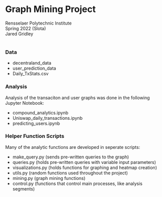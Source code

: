 # Graph Mining Project
Rensselaer Polytechnic Institute<br>
Spring 2022 (Slota)
<br>
Jared Gridley<br>
<br>

### Data 
  - decentraland_data
  - user_prediction_data
  - Daily_TxStats.csv

### Analysis
Analysis of the transaciton and user graphs was done in the following Jupyter Notebook:
  - compound_analytics.ipynb
  - Uniswap_daily_transactions.ipynb
  - predicting_users.ipynb

### Helper Function Scripts
Many of the analytic functions are developed in seperate scripts:
  - make_query.py (sends pre-written queries to the graph)
  - queries.py (holds pre-written queries with variable input parameters)
  - visualizations.py (holds functions for graphing and heatmap creation)
  - utils.py (random functions used throughout the project)
  - mining.py (graph mining functions)
  - control.py (functions that control main processes, like analysis segments)
